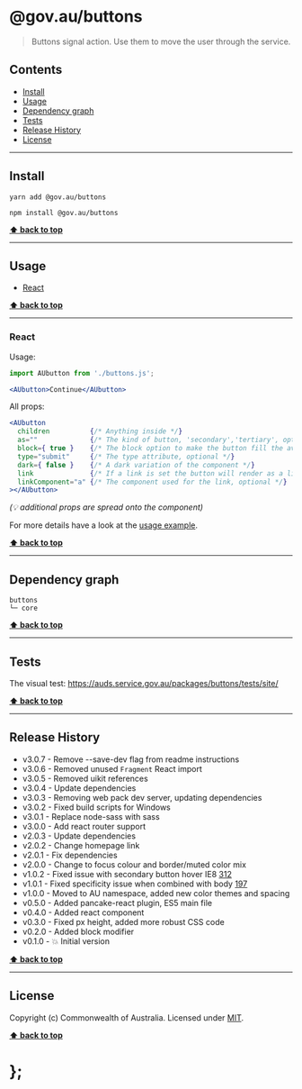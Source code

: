 @gov.au/buttons
============

> Buttons signal action. Use them to move the user through the service.


## Contents

* [Install](#install)
* [Usage](#usage)
* [Dependency graph](#dependency-graph)
* [Tests](#tests)
* [Release History](#release-history)
* [License](#license)


----------------------------------------------------------------------------------------------------------------------------------------------------------------


## Install


```shell
yarn add @gov.au/buttons
```

```shell
npm install @gov.au/buttons 
```


**[⬆ back to top](#contents)**


----------------------------------------------------------------------------------------------------------------------------------------------------------------


## Usage


* [React](#react)


**[⬆ back to top](#contents)**


----------------------------------------------------------------------------------------------------------------------------------------------------------------


### React

Usage:

```jsx
import AUbutton from './buttons.js';

<AUbutton>Continue</AUbutton>
```

All props:

```jsx
<AUbutton
  children          {/* Anything inside */}
  as=""             {/* The kind of button, 'secondary','tertiary', optional */}
  block={ true }    {/* The block option to make the button fill the available width, optional */}
  type="submit"     {/* The type attribute, optional */}
  dark={ false }    {/* A dark variation of the component */}
  link              {/* If a link is set the button will render as a link */}
  linkComponent="a" {/* The component used for the link, optional */}
></AUbutton>
```
_(💡 additional props are spread onto the component)_

For more details have a look at the [usage example](https://github.com/govau/design-system-components/tree/master/packages/buttons/tests/react/index.js).


**[⬆ back to top](#contents)**


----------------------------------------------------------------------------------------------------------------------------------------------------------------


## Dependency graph

```shell
buttons
└─ core
```


**[⬆ back to top](#contents)**


----------------------------------------------------------------------------------------------------------------------------------------------------------------


## Tests

The visual test: https://auds.service.gov.au/packages/buttons/tests/site/


**[⬆ back to top](#contents)**


----------------------------------------------------------------------------------------------------------------------------------------------------------------


## Release History

* v3.0.7 - Remove --save-dev flag from readme instructions
* v3.0.6 - Removed unused `Fragment` React import
* v3.0.5 - Removed uikit references
* v3.0.4 - Update dependencies
* v3.0.3 - Removing web pack dev server, updating dependencies
* v3.0.2 - Fixed build scripts for Windows
* v3.0.1 - Replace node-sass with sass
* v3.0.0 - Add react router support
* v2.0.3 - Update dependencies
* v2.0.2 - Change homepage link
* v2.0.1 - Fix dependencies
* v2.0.0 - Change to focus colour and border/muted color mix
* v1.0.2 - Fixed issue with secondary button hover IE8 [312](https://github.com/govau/design-system-components/issues/312)
* v1.0.1 - Fixed specificity issue when combined with body [197](https://github.com/govau/design-system-components/issues/197)
* v1.0.0 - Moved to AU namespace, added new color themes and spacing
* v0.5.0 - Added pancake-react plugin, ES5 main file
* v0.4.0 - Added react component
* v0.3.0 - Fixed px height, added more robust CSS code
* v0.2.0 - Added block modifier
* v0.1.0 - 💥 Initial version


**[⬆ back to top](#contents)**


----------------------------------------------------------------------------------------------------------------------------------------------------------------


## License

Copyright (c) Commonwealth of Australia.
Licensed under [MIT](https://raw.githubusercontent.com/govau/design-system-components/packages/core/master/LICENSE).


**[⬆ back to top](#contents)**

# };